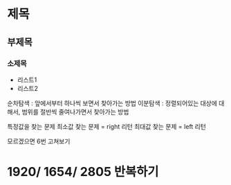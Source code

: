 # 제목
## 부제목
### 소제목
- 리스트1
- 리스트2

순차탐색 : 앞에서부터 하나씩 보면서 찾아가는 방법
이분탐색 : 정렬되어있는 대상에 대해서, 범위를 절반씩 줄여나가면서 찾아가는 방법

특정값을 찾는 문제
최소값 찾는 문제 = right 리턴
최대값 찾는 문제 = left 리턴

모르겠으면 6번 고쳐보기 


# 1920/ 1654/ 2805  반복하기